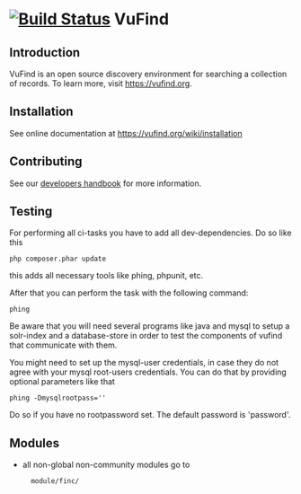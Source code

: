 [![Build Status](https://travis-ci.org/vufind-org/vufind.svg?branch=master)](https://travis-ci.org/vufind-org/vufind)
VuFind
======

Introduction
------------
VuFind is an open source discovery environment for searching a collection of
records.  To learn more, visit https://vufind.org.

Installation
------------
See online documentation at https://vufind.org/wiki/installation

Contributing
------------
See our [developers handbook](https://vufind.org/wiki/development) for more information.

Testing
-------

For performing all ci-tasks you have to add all dev-dependencies. Do so like this

    php composer.phar update

this adds all necessary tools like phing, phpunit, etc.

After that you can perform the task with the following command:

    phing

Be aware that you will need several programs like java and mysql to setup a solr-index and a database-store in order to
test the components of vufind that communicate with them.

You might need to set up the mysql-user credentials, in case they do not agree with your mysql root-users credentials.
You can do that by providing optional parameters like that

    phing -Dmysqlrootpass=''

Do so if you have no rootpassword set. The default password is 'password'.

Modules
-------

* all non-global non-community modules go to

        module/finc/
